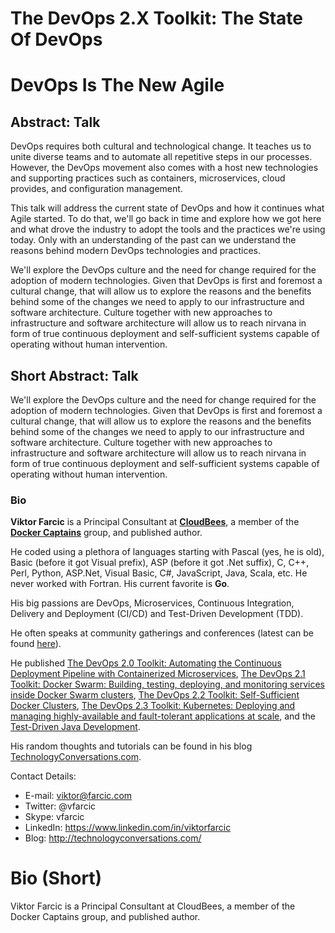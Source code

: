 # The DevOps 2.X Toolkit: The State Of DevOps
# DevOps Is The New Agile

## Abstract: Talk

DevOps requires both cultural and technological change. It teaches us to unite diverse teams and to automate all repetitive steps in our processes. However, the DevOps movement also comes with a host new technologies and supporting practices such as containers, microservices, cloud provides, and configuration management.

This talk will address the current state of DevOps and how it continues what Agile started. To do that, we'll go back in time and explore how we got here and what drove the industry to adopt the tools and the practices we're using today. Only with an understanding of the past can we understand the reasons behind modern DevOps technologies and practices.

We'll explore the DevOps culture and the need for change required for the adoption of modern technologies. Given that DevOps is first and foremost a cultural change, that will allow us to explore the reasons and the benefits behind some of the changes we need to apply to our infrastructure and software architecture. Culture together with new approaches to infrastructure and software architecture will allow us to reach nirvana in form of true continuous deployment and self-sufficient systems capable of operating without human intervention.

## Short Abstract: Talk

We'll explore the DevOps culture and the need for change required for the adoption of modern technologies. Given that DevOps is first and foremost a cultural change, that will allow us to explore the reasons and the benefits behind some of the changes we need to apply to our infrastructure and software architecture. Culture together with new approaches to infrastructure and software architecture will allow us to reach nirvana in form of true continuous deployment and self-sufficient systems capable of operating without human intervention.

### Bio

**Viktor Farcic** is a Principal Consultant at **[CloudBees](https://www.cloudbees.com/)**, a member of the **[Docker Captains](https://www.docker.com/community/docker-captains)** group, and published author.

He coded using a plethora of languages starting with Pascal (yes, he is old), Basic (before it got Visual prefix), ASP (before it got .Net suffix), C, C++, Perl, Python, ASP.Net, Visual Basic, C#, JavaScript, Java, Scala, etc. He never worked with Fortran. His current favorite is **Go**.

His big passions are DevOps, Microservices, Continuous Integration, Delivery and Deployment (CI/CD) and Test-Driven Development (TDD).

He often speaks at community gatherings and conferences (latest can be found [here](http://technologyconversations.com/2014/08/06/history/)).

He published [The DevOps 2.0 Toolkit: Automating the Continuous Deployment Pipeline with Containerized Microservices](https://www.amazon.com/DevOps-2-0-Toolkit-Containerized-Microservices-ebook/dp/B01BJ4V66M), [The DevOps 2.1 Toolkit: Docker Swarm: Building, testing, deploying, and monitoring services inside Docker Swarm clusters](https://www.amazon.com/dp/1542468914), [The DevOps 2.2 Toolkit: Self-Sufficient Docker Clusters](https://www.amazon.com/dp/1979347190), [The DevOps 2.3 Toolkit: Kubernetes: Deploying and managing highly-available and fault-tolerant applications at scale](https://www.amazon.com/dp/B07BSRNHSS), and the [Test-Driven Java Development](http://www.amazon.com/Test-Driven-Java-Development-Viktor-Farcic-ebook/dp/B00YSIM3SC).

His random thoughts and tutorials can be found in his blog [TechnologyConversations.com](http://technologyconversations.com/).

Contact Details:

* E-mail: viktor@farcic.com
* Twitter: @vfarcic
* Skype: vfarcic
* LinkedIn: https://www.linkedin.com/in/viktorfarcic
* Blog: http://technologyconversations.com/

# Bio (Short)

Viktor Farcic is a Principal Consultant at CloudBees, a member of the Docker Captains group, and published author.